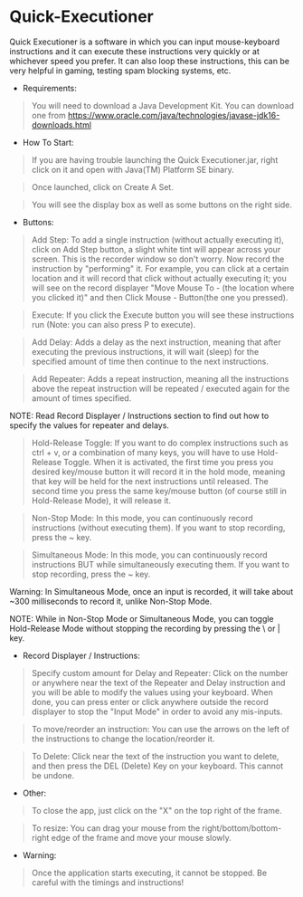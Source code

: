 # Quick-Executioner
Quick Executioner is a software in which you can input mouse-keyboard instructions and it can execute these instructions very quickly or at whichever speed you prefer. It can also loop these instructions, this can be very helpful in gaming, testing spam blocking systems, etc.

- Requirements:

> You will need to download a Java Development Kit. You can download one from https://www.oracle.com/java/technologies/javase-jdk16-downloads.html 

- How To Start:

> If you are having trouble launching the Quick Executioner.jar, right click on it and open with Java(TM) Platform SE binary. 

> Once launched, click on Create A Set.

> You will see the display box as well as some buttons on the right side.

- Buttons:

> Add Step: To add a single instruction (without actually executing it), click on Add Step button, a slight white tint will appear across your screen. This is the recorder window so don't worry. Now record the instruction by "performing" it. For example, you can click at a certain location and it will record that click without actually executing it; you will see on the record displayer "Move Mouse To - (the location where you clicked it)" and then Click Mouse - Button(the one you pressed).

> Execute: If you click the Execute button you will see these instructions run (Note: you can also press P to execute).

> Add Delay: Adds a delay as the next instruction, meaning that after executing the previous instructions, it will wait (sleep) for the specified amount of time then continue to the next instructions.

> Add Repeater: Adds a repeat instruction, meaning all the instructions above the repeat instruction will be repeated / executed again for the amount of times specified.

NOTE: Read Record Displayer / Instructions section to find out how to specify the values for repeater and delays.

> Hold-Release Toggle: If you want to do complex instructions such as ctrl + v, or a combination of many keys, you will have to use Hold-Release Toggle. When it is activated, the first time you press you desired key/mouse button it will record it in the hold mode, meaning that key will be held for the next instructions until released. The second time you press the same key/mouse button (of course still in Hold-Release Mode), it will release it. 

> Non-Stop Mode: In this mode, you can continuously record instructions (without executing them). If you want to stop recording, press the ~ key.

> Simultaneous Mode: In this mode, you can continuously record instructions BUT while simultaneously executing them. If you want to stop recording, press the ~ key.

Warning: In Simultaneous Mode, once an input is recorded, it will take about ~300 milliseconds to record it, unlike Non-Stop Mode.

NOTE: While in Non-Stop Mode or Simultaneous Mode, you can toggle Hold-Release Mode without stopping the recording by pressing the \ or | key.

- Record Displayer / Instructions:

> Specify custom amount for Delay and Repeater: Click on the number or anywhere near the text of the Repeater and Delay instruction and you will be able to modify the values using your keyboard. When done, you can press enter or click anywhere outside the record displayer to stop the "Input Mode" in order to avoid any mis-inputs.

> To move/reorder an instruction: You can use the arrows on the left of the instructions to change the location/reorder it.

> To Delete: Click near the text of the instruction you want to delete, and then press the DEL (Delete) Key on your keyboard. This cannot be undone.

- Other:

> To close the app, just click on the "X" on the top right of the frame.

> To resize: You can drag your mouse from the right/bottom/bottom-right edge of the frame and move your mouse slowly.

- Warning:

> Once the application starts executing, it cannot be stopped. Be careful with the timings and instructions!

